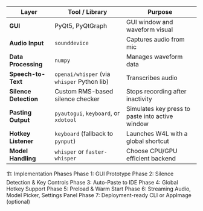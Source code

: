 | Layer                 | Tool / Library                              | Purpose                                         |
| --------------------- | ------------------------------------------- | ----------------------------------------------- |
| **GUI**               | PyQt5, PyQtGraph                            | GUI window and waveform visual                  |
| **Audio Input**       | `sounddevice`                               | Captures audio from mic                         |
| **Data Processing**   | `numpy`                                     | Manages waveform data                           |
| **Speech-to-Text**    | `openai/whisper` (via `whisper` Python lib) | Transcribes audio                               |
| **Silence Detection** | Custom RMS-based silence checker            | Stops recording after inactivity                |
| **Pasting Output**    | `pyautogui`, `keyboard`, or `xdotool`       | Simulates key press to paste into active window |
| **Hotkey Listener**   | `keyboard` (fallback to `pynput`)           | Launches W4L with a global shortcut             |
| **Model Handling**    | `whisper` or `faster-whisper`               | Choose CPU/GPU efficient backend                |


🏗️ Implementation Phases
Phase 1: GUI Prototype 
Phase 2: Silence Detection & Key Controls 
Phase 3: Auto-Paste to IDE
Phase 4: Global Hotkey Support
Phase 5: Preload & Warm Start
Phase 6: Streaming Audio, Model Picker, Settings Panel
Phase 7: Deployment-ready CLI or AppImage (optional)